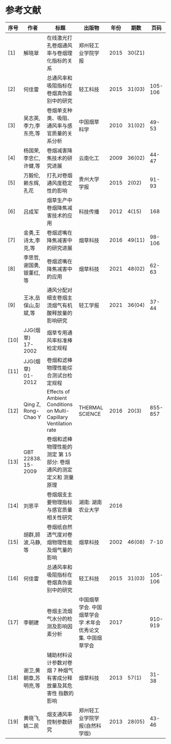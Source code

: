 # 参考文献

|序号|作者|标题|出版物|年份|期数|页码|
|---|---|---|---|---|---|---|
|[1]|解晓翠|在线激光打孔卷烟通风率与卷烟理化指标的关系|郑州轻工业学院学报|2015|30(Z1)| |
|[2]|何佳雷|总通风率和吸阻指标在卷烟真伪鉴别中的研究|轻工科技|2015|31(03)|105-106|
|[3]|吴志英,李力,李东亮,等|卷烟单支种类、吸阻、通风率与感官质量的关系分析|中国烟草科学|2010|31(02)|49-53|
|[4]|杨国荣,李忠仁,许健,等|卷烟减害降焦技术的研究进展|云南化工|2009|36(02)|44-47|
|[5]|万毅伦,赖东辉,孔花|打孔对卷烟通风度稳定性的影响|贵州大学学报|2015|2(02)|91-93|
|[6]|吕成军|烟草生产中卷烟降焦减害技术的应用|科技传播|2012|4(15)|168|
|[7]|金勇,王诗太,李克,等|卷烟滤嘴在降焦减害中的研究进展|烟草科技|2016|49(11)|98-106|
|[8]|李思哲,谢国勇,银董红,等|卷烟滤嘴在降焦减害中的应用|烟草科技|2021|48(02)|62-63|
|[9]|王冰,岳保山,彭斌,等|通风分配对细支卷烟主流烟气有机酸释放量的影响研究|轻工学报|2021|36(04)|37-44|
|[10]|JJG(烟草) 17-2002|烟草专用通风率标准棒检定规程| | | | |
|[11]|JJG(烟草) 01-2012|卷烟和滤棒物理性能综合测试台检定规程| | | | |
|[12]|Qing Z, Rong-Chao Y|Effects of Ambient Conditions on Multi-Capillary Ventilation rate|THERMAL SCIENCE|2016|20(3)|855-857|
|[13]|GBT 22838. 15-2009|卷烟和滤棒物理性能的测定 第 15 部分: 卷烟 通风的测定 定义和 测量原理| | | | |
|[14]|刘恩平|卷烟烟支主要物理指标与感官质量相关性研究|湖南: 湖南农业大学|2016| | |
|[15]|胡群,顾波,马静,等|卷烟纸自然透气度对卷烟物理性能及烟气量的影响|烟草科技|2002|46(08)|7-10|
|[16]|何佳雷|总通风率和吸阻指标在卷烟真伪鉴别中的研究|轻工科技|2015|31(03)|105-106|
|[17]|李朝建|卷烟主流烟气水分的检测及影响因素分析|中国烟草学会. 中国烟草学会学 术年会优秀论文集. 中国烟草学会|2017| |910-919|
|[18]|谢卫,黄朝章,苏明亮,等|辅助材料设计参数对卷烟 7 种烟气有害成分释放量及其危害性 指数的影响|烟草科技|2013|57(1)|31-38|
|[19]|黄晓飞,姚二民|烟支通风率控制参数研究|郑州轻工业学院学报(自然科学版)|2013|28(05)|43-46|